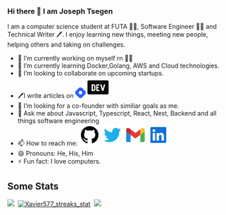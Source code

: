 ### Hi there 👋 I am Joseph Tsegen

<head>
<link href='https://unpkg.com/boxicons@2.0.9/css/boxicons.min.css' rel='stylesheet'>
</head>

I am a computer science student at FUTA 🧑‍🎓, Software Engineer 👨‍💻 and Technical Writer 🖊️.
I enjoy learning new things, meeting new people, helping others and taking on challenges.

- 🔭 I’m currently working on myself rn 🙏🏽
- 🌱 I’m currently learning Docker,Golang, AWS and Cloud technologies.
- 👯 I’m looking to collaborate on upcoming startups.
- 🖊️I️️ write articles on [<img src="./icons/hashnode.png" height=24 alt="hashnode_icon" />](https://hashnode.com/@xavier577) [![dev.to_icon](./icons/devto.svg)](https://dev.to/xavier577)
- 🤔 I’m looking for a co-founder with similiar goals as me.
- 💬 Ask me about Javascript, Typescript, React, Nest, Backend and all things software engineering
- 📫 How to reach me: [![github_icon](./icons/github.svg)](http://github.com/Xavier577)
  [![twitter_icon](./icons/twitter.svg)](https://twitter.com/Tsegs_tech)
  [![gmail_icon](./icons/gmail.svg)](mailto:josephtsegen10@gmail.com)
  [![linkedIn_icon](./icons/linkedin.svg)](https://www.linkedin.com/in/joseph-tsegen-b023a11b8/)
- 😄 Pronouns: He, His, Him
- ⚡ Fun fact: I love computers.

## Some Stats
<div>
<a href="https://github.com/anuraghazra/github-readme-stats"><img height="145em" src="https://github-readme-stats-bpires.vercel.app/api?username=Xavier577&hide_title=true&line_height=25&hide_rank=false&theme=dark&show_icons=true&hide_border=true"></a>&nbsp;
<a href="https://github.com/denvercoder1/github-readme-streak-stats"><img height="145em" src="https://github-readme-streak-stats.herokuapp.com/?user=Xavier577&theme=dark" alt="Xavier577_streaks_stat" /></a>&nbsp;
<a href="https://github.com/anuraghazra/github-readme-stats"><img height="129.6em" src="https://github-readme-stats-bpires.vercel.app/api/top-langs/?username=Xavier577&layout=compact&card_width=400&hide_title=true&theme=dark&t&langs_count=10&hide_border=true"></a>&nbsp;
  
</div>

